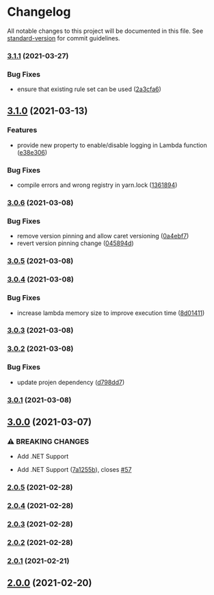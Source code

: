 # Changelog

All notable changes to this project will be documented in this file. See [standard-version](https://github.com/conventional-changelog/standard-version) for commit guidelines.

### [3.1.1](https://github.com/seeebiii/ses-email-forwarding/compare/v3.1.0...v3.1.1) (2021-03-27)


### Bug Fixes

* ensure that existing rule set can be used ([2a3cfa6](https://github.com/seeebiii/ses-email-forwarding/commit/2a3cfa6088daec556a367ea4d4cb4d88961e78db))

## [3.1.0](https://github.com/seeebiii/ses-email-forwarding/compare/v3.0.6...v3.1.0) (2021-03-13)


### Features

* provide new property to enable/disable logging in Lambda function ([e38e306](https://github.com/seeebiii/ses-email-forwarding/commit/e38e30676d5e59988311da42afaee7ea79f9fac1))


### Bug Fixes

* compile errors and wrong registry in yarn.lock ([1361894](https://github.com/seeebiii/ses-email-forwarding/commit/1361894b4135eecf97f26904ecdb8cb0138f5c76))

### [3.0.6](https://github.com/seeebiii/ses-email-forwarding/compare/v3.0.5...v3.0.6) (2021-03-08)


### Bug Fixes

* remove version pinning and allow caret versioning ([0a4ebf7](https://github.com/seeebiii/ses-email-forwarding/commit/0a4ebf78712eeb17ed38b1fa79d3ae3c0eae0c64))
* revert version pinning change ([045894d](https://github.com/seeebiii/ses-email-forwarding/commit/045894d92205d3c6d7eb0068b7332bf6648ee5b1))

### [3.0.5](https://github.com/seeebiii/ses-email-forwarding/compare/v3.0.4...v3.0.5) (2021-03-08)

### [3.0.4](https://github.com/seeebiii/ses-email-forwarding/compare/v3.0.3...v3.0.4) (2021-03-08)


### Bug Fixes

* increase lambda memory size to improve execution time ([8d01411](https://github.com/seeebiii/ses-email-forwarding/commit/8d01411b2acb91c099f5ade674d5c8425127986a))

### [3.0.3](https://github.com/seeebiii/ses-email-forwarding/compare/v3.0.2...v3.0.3) (2021-03-08)

### [3.0.2](https://github.com/seeebiii/ses-email-forwarding/compare/v3.0.1...v3.0.2) (2021-03-08)


### Bug Fixes

* update projen dependency ([d798dd7](https://github.com/seeebiii/ses-email-forwarding/commit/d798dd7f6acd2caa6cf7654bf8520c53c200fe83))

### [3.0.1](https://github.com/seeebiii/ses-email-forwarding/compare/v3.0.0...v3.0.1) (2021-03-08)

## [3.0.0](https://github.com/seeebiii/ses-email-forwarding/compare/v2.0.5...v3.0.0) (2021-03-07)


### ⚠ BREAKING CHANGES

* Add .NET Support

* Add .NET Support ([7a1255b](https://github.com/seeebiii/ses-email-forwarding/commit/7a1255b63fd895789161d46a45878107fd3b12e8)), closes [#57](https://github.com/seeebiii/ses-email-forwarding/issues/57)

### [2.0.5](https://github.com/seeebiii/ses-email-forwarding/compare/v2.0.4...v2.0.5) (2021-02-28)

### [2.0.4](https://github.com/seeebiii/ses-email-forwarding/compare/v2.0.3...v2.0.4) (2021-02-28)

### [2.0.3](https://github.com/seeebiii/ses-email-forwarding/compare/v2.0.2...v2.0.3) (2021-02-28)

### [2.0.2](https://github.com/seeebiii/ses-email-forwarding/compare/v2.0.1...v2.0.2) (2021-02-28)

### [2.0.1](https://github.com/seeebiii/ses-email-forwarding/compare/v2.0.0...v2.0.1) (2021-02-21)

## [2.0.0](https://github.com/seeebiii/ses-email-forwarding/compare/v1.0.1...v2.0.0) (2021-02-20)
